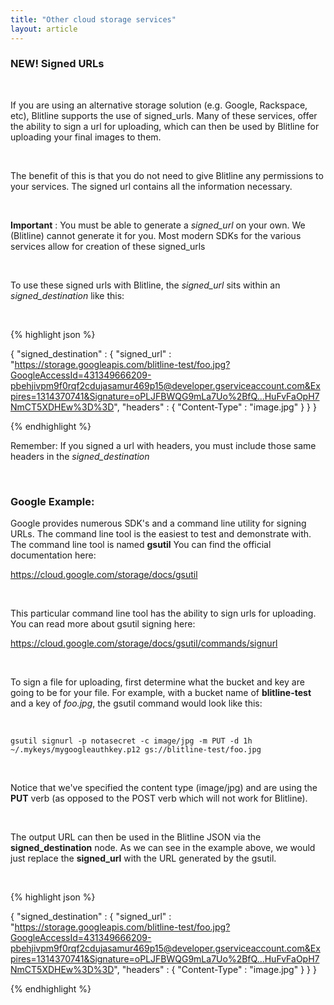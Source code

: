 ```yaml
---
title: "Other cloud storage services"
layout: article
---
```


### NEW! Signed URLs

<br/>

If you are using an alternative storage solution (e.g. Google, Rackspace, etc), Blitline supports the use of signed_urls. Many of these services, offer the ability to sign a url for uploading, which can then be used by Blitline for uploading your final images to them.

<br/> 

The benefit of this is that you do not need to give Blitline any permissions to your services. The signed url contains all the information necessary. 

<br/>

**Important** : You must be able to generate a *signed_url* on your own. We (Blitline) cannot generate it for you. Most modern SDKs for the various services allow for creation of these signed_urls

<br/>

To use these signed urls with Blitline, the *signed_url* sits within an *signed_destination* like this:

<br/>

{% highlight json %}

{
	  "signed_destination" : {
	    "signed_url" : "https://storage.googleapis.com/blitline-test/foo.jpg?GoogleAccessId=431349666209-pbehjivpm9f0rqf2cdujasamur469p15@developer.gserviceaccount.com&Expires=1314370741&Signature=oPLJFBWQG9mLa7Uo%2BfQ...HuFvFaOpH7NmCT5XDHEw%3D%3D",
	    "headers" : {
	      "Content-Type" : "image.jpg"
	    }
	}
}

{% endhighlight %}

Remember: If you signed a url with headers, you must include those same headers in the *signed_destination*

<br/>

### Google Example:

Google provides numerous SDK's and a command line utility for signing URLs. The command line tool is the easiest to test and demonstrate with. The command line tool is named **gsutil** You can find the official documentation here: 

https://cloud.google.com/storage/docs/gsutil

<br/>

This particular command line tool has the ability to sign urls for uploading. You can read more about gsutil signing here: 


https://cloud.google.com/storage/docs/gsutil/commands/signurl

<br/>

To sign a file for uploading, first determine what the bucket and key are going to be for your file. For example, with a bucket name of **blitline-test** and a key of *foo.jpg*, the gsutil command would look like this:

<br/>

```
gsutil signurl -p notasecret -c image/jpg -m PUT -d 1h ~/.mykeys/mygoogleauthkey.p12 gs://blitline-test/foo.jpg
```

<br/>

Notice that we've specified the content type (image/jpg) and are using the **PUT** verb (as opposed to the POST verb which will not work for Blitline).

<br/>

The output URL can then be used in the Blitline JSON via the **signed_destination** node. As we can see in the example above, we would just replace the **signed_url** with the URL generated by the gsutil. 

<br/>

{% highlight json %}

{
	  "signed_destination" : {
	    "signed_url" : "https://storage.googleapis.com/blitline-test/foo.jpg?GoogleAccessId=431349666209-pbehjivpm9f0rqf2cdujasamur469p15@developer.gserviceaccount.com&Expires=1314370741&Signature=oPLJFBWQG9mLa7Uo%2BfQ...HuFvFaOpH7NmCT5XDHEw%3D%3D",
	    "headers" : {
	      "Content-Type" : "image.jpg"
	    }
	}
}

{% endhighlight %}






